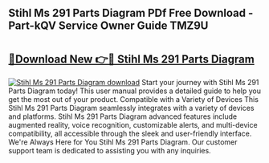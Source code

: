 ## Stihl Ms 291 Parts Diagram PDf Free Download - Part-kQV Service Owner Guide TMZ9U

# <h2><a href="http://dfrzkng.blite.top/?on=Stihl+Ms+291+Parts+Diagram">🔗Download New 👉🔴 Stihl Ms 291 Parts Diagram</a></h2>

[![Stihl Ms 291 Parts Diagram download](https://i.imgur.com/lujVjoI.png)](http://dfrzkng.blite.top/?on=Stihl+Ms+291+Parts+Diagram)
Start your journey with Stihl Ms 291 Parts Diagram today! This user manual provides a detailed guide to help you get the most out of your product. Compatible with a Variety of Devices This Stihl Ms 291 Parts Diagram seamlessly integrates with a variety of devices and platforms. Stihl Ms 291 Parts Diagram advanced features include augmented reality, voice recognition, customizable alerts, and multi-device compatibility, all accessible through the sleek and user-friendly interface. We're Always Here for You Stihl Ms 291 Parts Diagram. Our customer support team is dedicated to assisting you with any inquiries.
